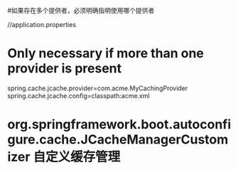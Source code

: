 #如果存在多个提供者，必须明确指明使用哪个提供者

//application.properties
# Only necessary if more than one provider is present
spring.cache.jcache.provider=com.acme.MyCachingProvider
spring.cache.jcache.config=classpath:acme.xml


# org.springframework.boot.autoconfigure.cache.JCacheManagerCustomizer 自定义缓存管理
